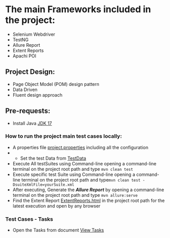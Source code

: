 # The main Frameworks included in the project:

* Selenium Webdriver
* TestNG
* Allure Report
* Extent Reports
* Apachi POI

## Project Design:

* Page Object Model (POM) design pattern
* Data Driven 
* Fluent design approach

## Pre-requests:

* Install Java [JDK 17](https://www.oracle.com/java/technologies/downloads/#jdk17-windows)


### How to run the project main test cases locally:

* A properties file [project.properties](src/main/resources)  including all the configuration
* * Set the test Data from [TestData](src/test/resources/TestData)
* Execute All testSuites using Command-line opening a command-line terminal on the project root path and
  type `mvn clean test`
* Execute specific test Suite using Command-line opening a command-line terminal on the project root path and
  type`mvn clean test -DsuiteXmlFile=yourSuite.xml`
* After executing, Generate the ***Allure Report*** by opening a command-line terminal on the project root path and
  type `mvn allure:serve`
* Find the Extent Report [ExtentReports.html](ExtentReports.html) in the project root path for the latest execution and open by any browser

### Test Cases - Tasks

* Open the Tasks from document [View Tasks](https://docs.google.com/document/d/1mY62ZDSiANd9alm0ek_XOrtzgEWAIBqlmeMLud6zeh4/edit?usp=sharing) 